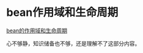 # bean作用域和生命周期

[bean的作用域和生命周期](https://blog.csdn.net/fuzhongmin05/article/details/73389779?ops_request_misc=%257B%2522request%255Fid%2522%253A%2522164309719916780357250291%2522%252C%2522scm%2522%253A%252220140713.130102334.pc%255Fall.%2522%257D&request_id=164309719916780357250291&biz_id=0&utm_medium=distribute.pc_search_result.none-task-blog-2~all~first_rank_ecpm_v1~hot_rank-2-73389779.first_rank_v2_pc_rank_v29&utm_term=spring+bean+%E6%B3%A8%E8%A7%A3%E5%88%9B%E5%BB%BA&spm=1018.2226.3001.4187)

心不够静，知识储备也不够，还是理解不了这部分内容。

